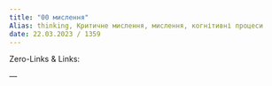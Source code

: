 ```yaml
---
title: "00 мислення"
Alias: thinking, Критичне мислення, мислення, когнітивні процеси
date: 22.03.2023 / 1359
---
```

Zero-Links & Links:  


—  
